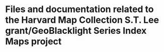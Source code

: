 # Files and documentation related to the Harvard Map Collection S.T. Lee grant/GeoBlacklight Series Index Maps project